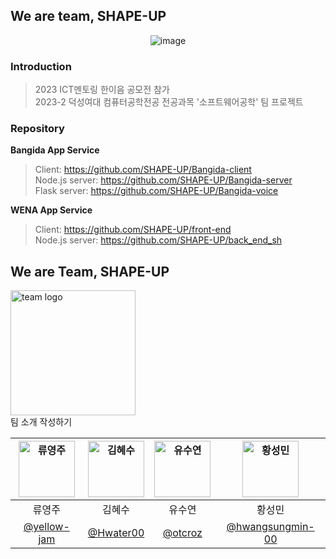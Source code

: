 ## We are team, SHAPE-UP

<div align="center">
	
![image](https://github.com/SHAPE-UP/.github/assets/79989242/65c82721-af41-4995-8a54-deb3a6ce4c2f)


</div>

### Introduction
> 2023 ICT멘토링 한이음 공모전 참가 <br/>
> 2023-2 덕성여대 컴퓨터공학전공 전공과목 '소프트웨어공학' 팀 프로젝트 

### Repository
**Bangida App Service**
> Client: https://github.com/SHAPE-UP/Bangida-client <br />
> Node.js server: https://github.com/SHAPE-UP/Bangida-server <br/>
> Flask server: https://github.com/SHAPE-UP/Bangida-voice <br/>

**WENA App Service**
> Client: https://github.com/SHAPE-UP/front-end <br />
> Node.js server: https://github.com/SHAPE-UP/back_end_sh <br/>


## We are Team, SHAPE-UP
<img src="https://github.com/SHAPE-UP/.github/assets/79989242/a8982dd8-ff65-4a76-a438-3e66c8bb664d" width="200px" alt="team logo"> <br />
팀 소개 작성하기

|<img src="https://avatars.githubusercontent.com/u/88462774?v=4" width="90px" alt="류영주">|<img src="https://avatars.githubusercontent.com/u/84445176?v=4" width="90px" alt="김혜수">| <img src="https://avatars.githubusercontent.com/u/79989242?s=96&v=4" width=90px alt="유수연"/>  | <img src="https://avatars.githubusercontent.com/u/89893533?v=4" width=90px alt="황성민"/>  |
| :-----: | :-----: | :-----: | :-----: |
| 류영주 | 김혜수 | 유수연 | 황성민 |
| [@yellow-jam](https://github.com/yellow-jam) |[@Hwater00](https://github.com/Hwater00)| [@otcroz](https://github.com/otcroz) | [@hwangsungmin-00](https://github.com/hwangsungmin-00)  |
